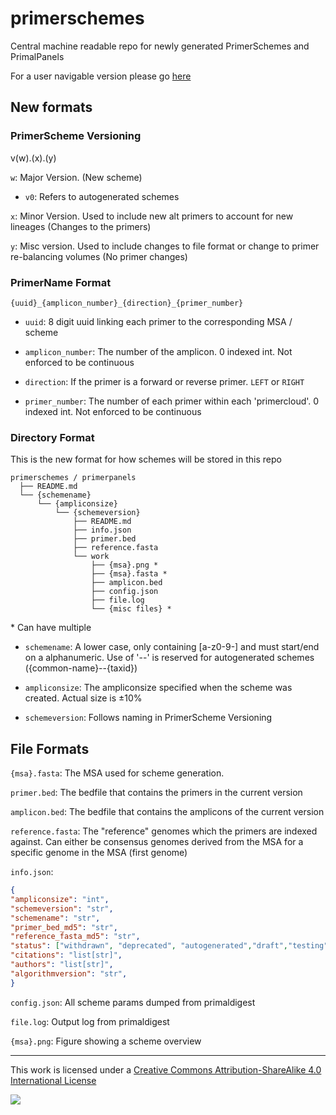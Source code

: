 # primerschemes

Central machine readable repo for newly generated PrimerSchemes and PrimalPanels

For a user navigable version please go [here](link)


## New formats

### PrimerScheme Versioning

v(w).(x).(y)

`w`: Major Version. (New scheme)
-   `v0`: Refers to autogenerated schemes

`x`: Minor Version. Used to include new alt primers to account for new lineages (Changes to the primers)

`y`: Misc version. Used to include changes to file format or change to primer re-balancing volumes (No primer changes)


### PrimerName Format

```{uuid}_{amplicon_number}_{direction}_{primer_number}```

- ```uuid```: 8 digit uuid linking each primer to the corresponding MSA / scheme

- ```amplicon_number```: The number of the amplicon. 0 indexed int. Not enforced to be continuous

- ```direction```: If the primer is a forward or reverse primer. ```LEFT``` or ```RIGHT```

- ```primer_number```: The number of each primer within each 'primercloud'. 0 indexed int. Not enforced to be continuous


### Directory Format

This is the new format for how schemes will be stored in this repo

```
primerschemes / primerpanels
  ├── README.md
  └── {schemename}
      └── {ampliconsize}
          └── {schemeversion}
              ├── README.md
              ├── info.json
              ├── primer.bed
              ├── reference.fasta
              └── work
                  ├── {msa}.png *
                  ├── {msa}.fasta * 
                  ├── amplicon.bed
                  ├── config.json
                  ├── file.log 
                  └── {misc files} *
```
\* Can have multiple

- ```schemename```: A lower case, only containing [a-z0-9-] and must start/end on a alphanumeric. Use of '--' is reserved for autogenerated schemes ({common-name}--{taxid})

- ```ampliconsize```: The ampliconsize specified when the scheme was created. Actual size is ±10%

- ```schemeversion```: Follows naming in PrimerScheme Versioning


## File Formats

`{msa}.fasta`: The MSA used for scheme generation. 

`primer.bed`: The bedfile that contains the primers in the current version

`amplicon.bed`: The bedfile that contains the amplicons of the current version

`reference.fasta`: The "reference" genomes which the primers are indexed against. Can either be consensus genomes derived from the MSA for a specific genome in the MSA (first genome)

`info.json`:
```json
{
"ampliconsize": "int",
"schemeversion": "str",
"schemename": "str",
"primer_bed_md5": "str",
"reference_fasta_md5": "str",
"status": ["withdrawn", "deprecated", "autogenerated","draft","testing","validated"],
"citations": "list[str]",
"authors": "list[str]",
"algorithmversion": "str",
}	
```

`config.json`: All scheme params dumped from primaldigest

`file.log`: Output log from primaldigest

`{msa}.png`: Figure showing a scheme overview


------------------------------------------------------------------------

This work is licensed under a [Creative Commons Attribution-ShareAlike 4.0 International License](http://creativecommons.org/licenses/by-sa/4.0/) 

![](https://i.creativecommons.org/l/by-sa/4.0/88x31.png)

